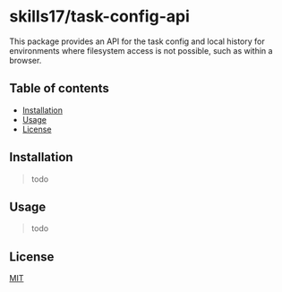 # skills17/task-config-api

This package provides an API for the task config and local history for environments where filesystem
access is not possible, such as within a browser.

## Table of contents

- [Installation](#installation)
- [Usage](#usage)
- [License](#license)

## Installation

> todo

## Usage

> todo

## License

[MIT](https://github.com/skills17/task-config-api/blob/master/LICENSE)
